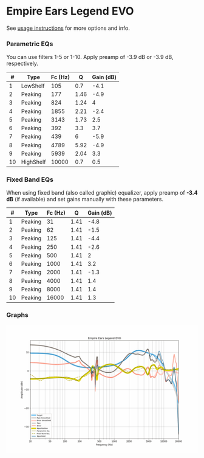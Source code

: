# Empire Ears Legend EVO
See [usage instructions](https://github.com/jaakkopasanen/AutoEq#usage) for more options and info.

### Parametric EQs
You can use filters 1-5 or 1-10. Apply preamp of -3.9 dB or -3.9 dB, respectively.

|   # | Type      |   Fc (Hz) |    Q |   Gain (dB) |
|-----|-----------|-----------|------|-------------|
|   1 | LowShelf  |       105 | 0.7  |        -4.1 |
|   2 | Peaking   |       177 | 1.46 |        -4.9 |
|   3 | Peaking   |       824 | 1.24 |         4   |
|   4 | Peaking   |      1855 | 2.21 |        -2.4 |
|   5 | Peaking   |      3143 | 1.73 |         2.5 |
|   6 | Peaking   |       392 | 3.3  |         3.7 |
|   7 | Peaking   |       439 | 6    |        -5.9 |
|   8 | Peaking   |      4789 | 5.92 |        -4.9 |
|   9 | Peaking   |      5939 | 2.04 |         3.3 |
|  10 | HighShelf |     10000 | 0.7  |         0.5 |

### Fixed Band EQs
When using fixed band (also called graphic) equalizer, apply preamp of **-3.4 dB** (if available) and set gains manually with these parameters.

|   # | Type    |   Fc (Hz) |    Q |   Gain (dB) |
|-----|---------|-----------|------|-------------|
|   1 | Peaking |        31 | 1.41 |        -4.8 |
|   2 | Peaking |        62 | 1.41 |        -1.5 |
|   3 | Peaking |       125 | 1.41 |        -4.4 |
|   4 | Peaking |       250 | 1.41 |        -2.6 |
|   5 | Peaking |       500 | 1.41 |         2   |
|   6 | Peaking |      1000 | 1.41 |         3.2 |
|   7 | Peaking |      2000 | 1.41 |        -1.3 |
|   8 | Peaking |      4000 | 1.41 |         1.4 |
|   9 | Peaking |      8000 | 1.41 |         1.4 |
|  10 | Peaking |     16000 | 1.41 |         1.3 |

### Graphs
![](./Empire%20Ears%20Legend%20EVO.png)
